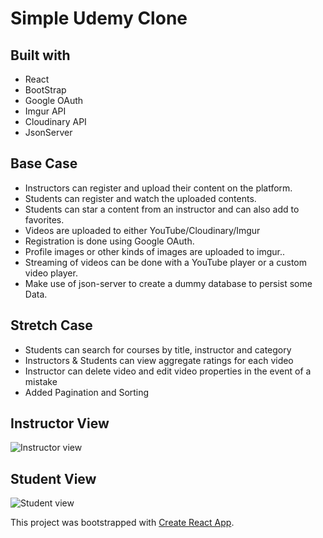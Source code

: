 

# Simple Udemy Clone




## **Built with**
* React
* BootStrap
* Google OAuth
* Imgur API
* Cloudinary API
* JsonServer


## **Base Case**

* Instructors can register and upload their content on the platform.
* Students can register and watch the uploaded contents.
* Students can star a content from an instructor and can also add to favorites.
* Videos are uploaded to either YouTube/Cloudinary/Imgur
* Registration is done using Google OAuth.
* Profile images or other kinds of images are uploaded to imgur..
* Streaming of videos can be done with a YouTube player or a custom video player.
* Make use of json-server to create a dummy database to persist some Data.

## **Stretch Case**

* Students can search for courses by title, instructor and category
* Instructors & Students can view aggregate ratings for each video
* Instructor can delete video and edit video properties in the event of a mistake
* Added Pagination and Sorting


## **Instructor View**
![Instructor view](https://i.ibb.co/4pjNR8f/instructor-dashboard.png)

## **Student View**
![Student view](https://i.ibb.co/ZxbXzBb/youdemy-V11.png)




















This project was bootstrapped with [Create React App](https://github.com/facebook/create-react-app).

